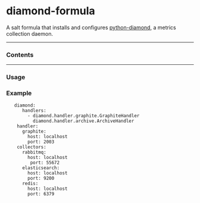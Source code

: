 # diamond-formula

A salt formula that installs and configures [python-diamond](https://github.com/python-diamond), a metrics collection daemon.

-------------
### Contents


--------------- 
### Usage


### Example

	   diamond:
	      handlers:
	        - diamond.handler.graphite.GraphiteHandler
	          diamond.handler.archive.ArchiveHandler
	    handler:
	      graphite:
	        host: localhost
	        port: 2003
	    collectors:
	      rabbitmq:
	        host: localhost
	         port: 55672
	      elasticsearch:
	        host: localhost
	        port: 9200
	      redis:
	        host: localhost
	        port: 6379
        